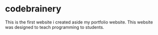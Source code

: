 # codebrainery
This is the first website i created aside my portfolio website. 
This website was designed to teach programming to students. 

